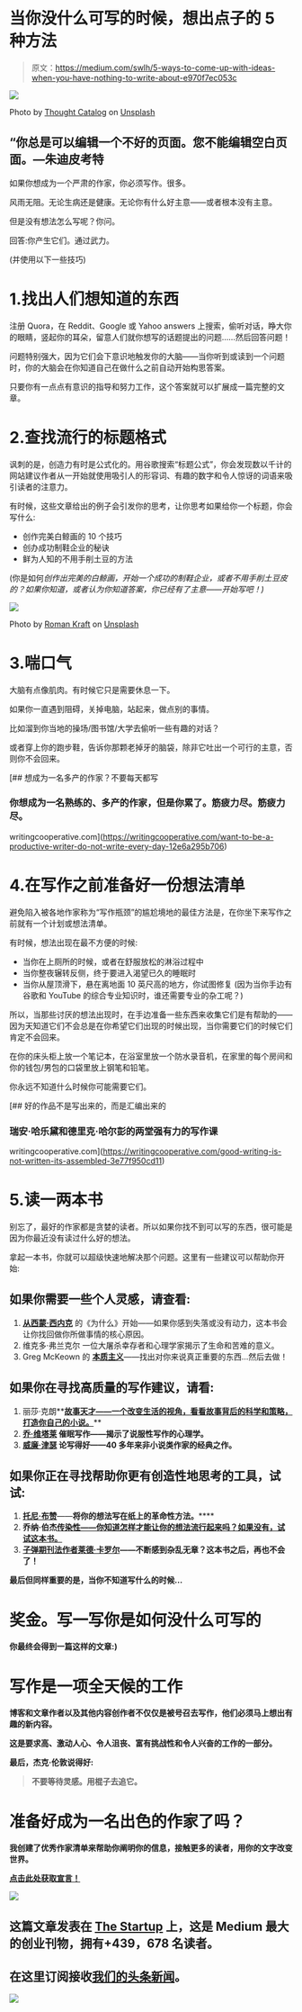 # 当你没什么可写的时候，想出点子的 5 种方法

> 原文：<https://medium.com/swlh/5-ways-to-come-up-with-ideas-when-you-have-nothing-to-write-about-e970f7ec053c>

![](img/6e3a464a345d9bcdb457c77971aeebfd.png)

Photo by [Thought Catalog](https://unsplash.com/@thoughtcatalog?utm_source=medium&utm_medium=referral) on [Unsplash](https://unsplash.com?utm_source=medium&utm_medium=referral)

## “你总是可以编辑一个不好的页面。您不能编辑空白页面。—朱迪皮考特

如果你想成为一个严肃的作家，你必须写作。很多。

风雨无阻。无论生病还是健康。无论你有什么好主意——或者根本没有主意。

但是没有想法怎么写呢？你问。

回答:你产生它们。通过武力。

(并使用以下一些技巧)

# 1.找出人们想知道的东西

注册 Quora，在 Reddit、Google 或 Yahoo answers 上搜索，偷听对话，睁大你的眼睛，竖起你的耳朵，留意人们就你想写的话题提出的问题……然后回答问题！

问题特别强大，因为它们会下意识地触发你的大脑——当你听到或读到一个问题时，你的大脑会在你知道自己在做什么之前自动开始构思答案。

只要你有一点点有意识的指导和努力工作，这个答案就可以扩展成一篇完整的文章。

# 2.查找流行的标题格式

讽刺的是，创造力有时是公式化的。用谷歌搜索“标题公式”，你会发现数以千计的网站建议作者从一开始就使用吸引人的形容词、有趣的数字和令人惊讶的词语来吸引读者的注意力。

有时候，这些文章给出的例子会引发你的思考，让你思考如果给你一个标题，你会写什么:

*   创作完美白鲸画的 10 个技巧
*   创办成功制鞋企业的秘诀
*   鲜为人知的不用手削土豆的方法

(你是如何*创作出完美的白鲸画，开始一个成功的制鞋企业，或者不用手削土豆皮的？如果你知道，或者认为你知道答案，你已经有了主意——开始写吧！)*

![](img/b4170f5a9433bb2b4147bc0ec6df6a88.png)

Photo by [Roman Kraft](https://unsplash.com/@romankraft?utm_source=medium&utm_medium=referral) on [Unsplash](https://unsplash.com?utm_source=medium&utm_medium=referral)

# 3.喘口气

大脑有点像肌肉。有时候它只是需要休息一下。

如果你一直遇到阻碍，关掉电脑，站起来，做点别的事情。

比如溜到你当地的操场/图书馆/大学去偷听一些有趣的对话？

或者穿上你的跑步鞋，告诉你那颗老掉牙的脑袋，除非它吐出一个可行的主意，否则你不会回来。

[](https://writingcooperative.com/want-to-be-a-productive-writer-do-not-write-every-day-12e6a295b706) [## 想成为一名多产的作家？不要每天都写

### 你想成为一名熟练的、多产的作家，但是你累了。筋疲力尽。筋疲力尽。

writingcooperative.com](https://writingcooperative.com/want-to-be-a-productive-writer-do-not-write-every-day-12e6a295b706) 

# 4.在写作之前准备好一份想法清单

避免陷入被各地作家称为“写作瓶颈”的尴尬境地的最佳方法是，在你坐下来写作之前就有一个计划或想法清单。

有时候，想法出现在最不方便的时候:

*   当你在上厕所的时候，或者在舒服放松的淋浴过程中
*   当你整夜辗转反侧，终于要进入渴望已久的睡眠时
*   当你从屋顶滑下，悬在离地面 10 英尺高的地方，你试图修复
    (因为当你手边有谷歌和 YouTube 的综合专业知识时，谁还需要专业的杂工呢？)

所以，当那些讨厌的想法出现时，在手边准备一些东西来收集它们是有帮助的——因为天知道它们不会总是在你希望它们出现的时候出现，当你需要它们的时候它们肯定不会回来。

在你的床头柜上放一个笔记本，在浴室里放一个防水录音机，在家里的每个房间和你的钱包/男包的口袋里放上钢笔和铅笔。

你永远不知道什么时候你可能需要它们。

[](https://writingcooperative.com/good-writing-is-not-written-its-assembled-3e77f950cd11) [## 好的作品不是写出来的，而是汇编出来的

### 瑞安·哈乐黛和德里克·哈尔彭的两堂强有力的写作课

writingcooperative.com](https://writingcooperative.com/good-writing-is-not-written-its-assembled-3e77f950cd11) 

# 5.读一两本书

别忘了，最好的作家都是贪婪的读者。所以如果你找不到可以写的东西，很可能是因为你最近没有读过什么好的想法。

拿起一本书，你就可以超级快速地解决那个问题。这里有一些建议可以帮助你开始:

## 如果你需要一些个人灵感，请查看:

1.  [**从西蒙·西内克**](https://amzn.to/2LftRo1) 的《为什么》开始——如果你感到失落或没有动力，这本书会让你找回做你所做事情的核心原因。
2.  维克多·弗兰克尔 一位大屠杀幸存者和心理学家揭示了生命和苦难的意义。
3.  Greg McKeown 的 [**本质主义**](https://amzn.to/2JnYjqL)——找出对你来说真正重要的东西…然后去做！

## 如果你在寻找高质量的写作建议，请看:

1.  丽莎·克朗**[**故事天才——一个改变生活的视角，看看故事背后的科学和策略，打造你自己的小说。**](https://amzn.to/2NQmCRB)**
2.  **[**乔·维塔莱**](https://amzn.to/2WFazKN) 催眠写作——揭示了说服性写作的心理学。**
3.  **[**威廉·津瑟**](https://amzn.to/2NQjDZH) 论写得好——40 多年来非小说类作家的经典之作。**

## **如果你正在寻找帮助你更有创造性地思考的工具，试试:**

1.  **[**托尼·布赞**](https://amzn.to/2WwpRkM)**——**将你的想法写在纸上的革命性方法。******
2.  ******乔纳·伯杰[**传染性——你知道怎样才能让你的想法流行起来吗？如果没有，试试这本书。**](https://amzn.to/2mjFoo2)******
3.  ****[**子弹期刊法作者莱德·卡罗尔**](https://amzn.to/2TLPCfh)——不断感到杂乱无章？这本书之后，再也不会了！****

****最后但同样重要的是，当你不知道写什么的时候…****

# ****奖金。写一写你是如何没什么可写的****

****你最终会得到一篇这样的文章:)****

# ****写作是一项全天候的工作****

****博客和文章作者以及其他内容创作者不仅仅是被号召去写作，他们必须马上想出有趣的新内容。****

****这是要求高、激动人心、令人沮丧、富有挑战性和令人兴奋的工作的一部分。****

****最后，杰克·伦敦说得好:****

> ****不要等待灵感。用棍子去追它。****

# ****准备好成为一名出色的作家了吗？****

****我创建了优秀作家清单来帮助你阐明你的信息，接触更多的读者，用你的文字改变世界。****

****[点击此处获取宣言！](https://mailchi.mp/412cd4fece2f/bbwchecklist)****

****[![](img/308a8d84fb9b2fab43d66c117fcc4bb4.png)](https://medium.com/swlh)****

## ****这篇文章发表在 [The Startup](https://medium.com/swlh) 上，这是 Medium 最大的创业刊物，拥有+439，678 名读者。****

## ****在这里订阅接收[我们的头条新闻](https://growthsupply.com/the-startup-newsletter/)。****

****[![](img/b0164736ea17a63403e660de5dedf91a.png)](https://medium.com/swlh)****